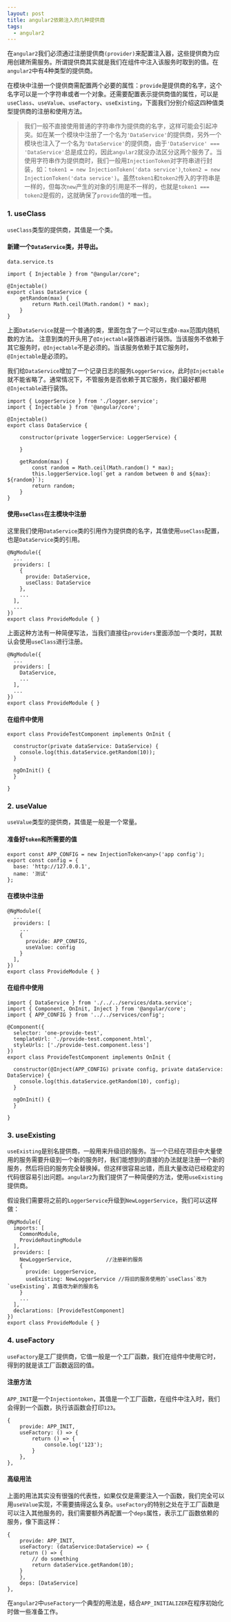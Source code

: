 ```yaml
---
layout: post
title: angular2依赖注入的几种提供商
tags:
  - angular2 
---
```




在`angular2`我们必须通过注册提供商`(provider)`来配置注入器，这些提供商为应用创建所需服务。所谓提供商其实就是我们在组件中注入该服务时取到的值。在`angular2`中有4种类型的提供商。

在模块中注册一个提供商需配置两个必要的属性：`provide`是提供商的名字，这个名字可以是一个字符串或者一个对象。还需要配置表示提供商值的属性，可以是`useClass`、`useValue`、`useFactory`、`useExisting`，下面我们分别介绍这四种值类型提供商的注册和使用方法。

>我们一般不直接使用普通的字符串作为提供商的名字，这样可能会引起冲突。如在某一个模块中注册了一个名为`'DataService'`的提供商，另外一个模块也注入了一个名为`'DataService'`的提供商，由于`'DataService' === 'DataService'`总是成立的，因此`angular2`就没办法区分这两个服务了。当使用字符串作为提供商时，我们一般用`InjectionToken`对字符串进行封装，如：`token1 = new InjectionToken('data service')`,`token2 = new InjectionToken('data service')`。虽然`token1`和`token2`传入的字符串是一样的，但每次`new`产生的对象的引用是不一样的，也就是`token1 === token2`是假的，这就确保了`provide`值的唯一性。


### 1. useClass
`useClass`类型的提供商，其值是一个类。

#### 新建一个`DataService`类，并导出。
`data.service.ts`  
```
import { Injectable } from "@angular/core";

@Injectable()
export class DataService {
    getRandom(max) {
        return Math.ceil(Math.random() * max);
    }
}

```

上面`DataService`就是一个普通的类，里面包含了一个可以生成`0-max`范围内随机数的方法。
注意到类的开头用了`@Injectable`装饰器进行装饰。当该服务不依赖于其它服务时，`@Injectable`不是必须的。当该服务依赖于其它服务时，`@Injectable`是必须的。

我们给`DataService`增加了一个记录日志的服务`LoggerService`，此时`@Injectable`就不能省略了。通常情况下，不管服务是否依赖于其它服务，我们最好都用`@Injectable`进行装饰。
```
import { LoggerService } from './logger.service';
import { Injectable } from '@angular/core';

@Injectable()
export class DataService {

    constructor(private loggerService: LoggerService) {

    }

    getRandom(max) {
        const random = Math.ceil(Math.random() * max);
        this.loggerService.log(`get a random between 0 and ${max}: ${random}`);
        return random;
    }
}
```

#### 使用`useClass`在主模块中注册
这里我们使用`DataService`类的引用作为提供商的名字，其值使用`useClass`配置，也是`DataService`类的引用。
```
@NgModule({
  ...
  providers: [
    {
      provide: DataService,
      useClass: DataService
    },
    ...
  ],
  ...
})
export class ProvideModule { }
```

上面这种方法有一种简便写法，当我们直接往`providers`里面添加一个类时，其默认会使用`useClass`进行注册。
```
@NgModule({
  ...
  providers: [
    DataService,
    ...
  ],
  ...
})
export class ProvideModule { }
```

#### 在组件中使用
```
export class ProvideTestComponent implements OnInit {

  constructor(private dataService: DataService) {
    console.log(this.dataService.getRandom(10));
  }

  ngOnInit() {
  }

}
```

### 2. useValue
`useValue`类型的提供商，其值是一般是一个常量。

#### 准备好`token`和所需要的值
```
export const APP_CONFIG = new InjectionToken<any>('app config');
export const config = {
  base: 'http://127.0.0.1',
  name: '测试'
};
```

#### 在模块中注册
```
@NgModule({
  ...
  providers: [
    ...
    {
      provide: APP_CONFIG,
      useValue: config
    }
  ],
})
export class ProvideModule { }
```

#### 在组件中使用

```
import { DataService } from './../../services/data.service';
import { Component, OnInit, Inject } from '@angular/core';
import { APP_CONFIG } from '../../services/config';

@Component({
  selector: 'one-provide-test',
  templateUrl: './provide-test.component.html',
  styleUrls: ['./provide-test.component.less']
})
export class ProvideTestComponent implements OnInit {

  constructor(@Inject(APP_CONFIG) private config, private dataService: DataService) {
    console.log(this.dataService.getRandom(10), config);
  }

  ngOnInit() {
  }

}
```

### 3. useExisting
`useExisting`是别名提供商，一般用来升级旧的服务。当一个已经在项目中大量使用的服务需要升级到一个新的服务时，我们能想到的直接的办法就是注册一个新的服务，然后将旧的服务完全替换掉。但这样很容易出错，而且大量改动已经稳定的代码很容易引出问题。`angular2`为我们提供了一种简便的方法，使用`useExisting`提供商。

假设我们需要将之前的`LoggerService`升级到`NewLoggerService`，我们可以这样做：

```
@NgModule({
  imports: [
    CommonModule,
    ProvideRoutingModule
  ],
  providers: [
    NewLoggerService,           //注册新的服务
    {
      provide: LoggerService,
      useExisting: NewLoggerService //将旧的服务使用的`useClass`改为`useExisting`，其值改为新的服务名
    }
    ...
  ],
  declarations: [ProvideTestComponent]
})
export class ProvideModule { }
```

### 4. useFactory
`useFactory`是工厂提供商，它值一般是一个工厂函数，我们在组件中使用它时，得到的就是该工厂函数返回的值。

#### 注册方法
`APP_INIT`是一个`Injectiontoken`，其值是一个工厂函数，在组件中注入时，我们会得到一个函数，执行该函数会打印`123`。

```
{
    provide: APP_INIT,
    useFactory: () => {
        return () => {
            console.log('123');
        }
    },
},
```
#### 高级用法
上面的用法其实没有很强的代表性，如果仅仅是需要注入一个函数，我们完全可以用`useValue`实现，不需要搞得这么复杂。`useFactory`的特别之处在于工厂函数是可以注入其他服务的，我们需要额外再配置一个`deps`属性，表示工厂函数依赖的服务，像下面这样：
```
{
    provide: APP_INIT,
    useFactory: (dataService:DataService) => {
    return () => {
        // do something
        return dataService.getRandom(10);
    }
    },
    deps: [DataService]
},
```

在`angular2`中`useFactory`一个典型的用法是，结合`APP_INITIALIZER`在程序初始化时做一些准备工作。
